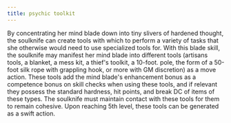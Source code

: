 ```yaml
---
title: psychic toolkit
---
```


By concentrating her mind blade down into tiny slivers of hardened thought, the soulknife can create tools with which to perform a variety of tasks that she otherwise would need to use specialized tools for. With this blade skill, the soulknife may manifest her mind blade into different tools (artisans tools, a blanket, a mess kit, a thief's toolkit, a 10-foot. pole, the form of a 50-foot silk rope with grappling hook, or more with GM discretion) as a move action. These tools add the mind blade's enhancement bonus as a competence bonus on skill checks when using these tools, and if relevant they possess the standard hardness, hit points, and break DC of items of these types. The soulknife must maintain contact with these tools for them to remain cohesive. Upon reaching 5th level, these tools can be generated as a swift action.
